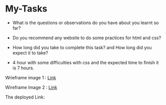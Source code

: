# My-Tasks

- What is the questions or observations do you have about you learnt so far?
* Do you recommend any website to do some practices for html and css?

- How long did you take to complete this task? and How long did you expect it to take?
* 4 hour with some difficulties with css and the expected time to finish it is 7 hours.

Wrieframe image 1 :
[Link](Home-page-Task-Manager-website.png)

Wireframe Image 2 : 
[Link]()

The deployed Link:
